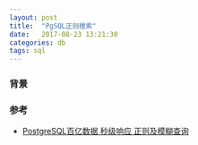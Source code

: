```yaml
---
layout: post
title:  "PgSQL正则搜索"
date:   2017-08-23 13:21:30
categories: db
tags: sql
---
```


### 背景


### 参考
+ [PostgreSQL百亿数据 秒级响应 正则及模糊查询](https://github.com/digoal/blog/blob/master/201603/20160302_01.md)
